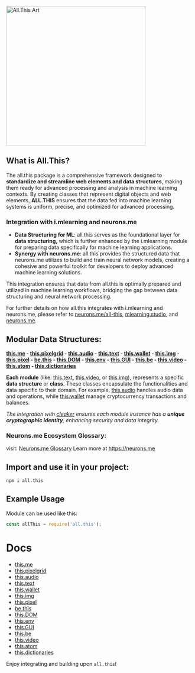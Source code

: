 <img src="https://suign.github.io/assets/imgs/all.this.png" alt="All.This Art" width="377" height="377">



## **What is All.This**?
The all.this package is a comprehensive framework designed to **standardize and streamline web elements and data structures**, making them ready for advanced processing and analysis in machine learning contexts. By creating classes that represent digital objects and web elements, **ALL.THIS** ensures that the data fed into machine learning systems is uniform, precise, and optimized for advanced processing. 

### Integration with i.mlearning and neurons.me
- **Data Structuring for ML**: all.this serves as the foundational layer for **data structuring,** which is further enhanced by the i.mlearning module for preparing data specifically for machine learning applications.
- **Synergy with neurons.me**: all.this provides the structured data that neurons.me utilizes to build and train neural network models, creating a cohesive and powerful toolkit for developers to deploy advanced machine learning solutions.

This integration ensures that data from all.this is optimally prepared and utilized in machine learning workflows, bridging the gap between data structuring and neural network processing.

For further details on how all.this integrates with i.mlearning and neurons.me, please refer to [neurons.me/all-this](https://neurons.me/all-this), [mlearning.studio](https://mlearning.studio/), and [neurons.me](https://neurons.me/).

## Modular Data Structures:
**[this.me](https://suign.github.io/this.me) - [this.pixelgrid](https://suign.github.io/PixelGrid/) - [this.audio](https://suign.github.io/this.audio) - [this.text](https://suign.github.io/this.text) - [this.wallet](https://suign.github.io/this.wallet) - [this.img](https://suign.github.io/this.img) - [this.pixel](https://suign.github.io/Pixels) - [be.this](https://suign.github.io/be.this) - [this.DOM](https://suign.github.io/this.DOM) - [this.env](https://suign.github.io/this.env/) - [this.GUI](https://suign.github.io/this.GUI) - [this.be](https://suign.github.io/this.be) - [this.video](https://suign.github.io/this.video) - [this.atom](https://suign.github.io/this.atom) - [this.dictionaries](https://suign.github.io/this.dictionaries/)** 

**Each module** (like: [this.text](https://www.npmjs.com/package/this.text), [this.video](https://www.npmjs.com/package/this.video), or [this.img](https://www.npmjs.com/package/this.img)), represents a specific **data structure** or **class**.
These classes encapsulate the functionalities and data specific to their domain. For example, [this.audio](https://www.npmjs.com/package/this.audio) handles audio data and operations, while [this.wallet](https://www.npmjs.com/package/this.wallet) manage cryptocurrency transactions and balances.

*The integration with [cleaker](https://suign.github.io/cleaker/) ensures each module instance has a **unique cryptographic identity**, enhancing security and data integrity.*

### Neurons.me Ecosystem Glossary: 
visit: [Neurons.me Glossary](https://suign.github.io/neurons.me/Glossary)
Learn more at https://neurons.me


## Import and use it in your project:
```bash
npm i all.this
```

## Example Usage
Module can be used like this:
```javascript
const allThis = require('all.this');
```

# Docs

- [this.me](https://suign.github.io/this.me)
- [this.pixelgrid](https://suign.github.io/PixelGrid/)
- [this.audio](https://suign.github.io/this.audio)
- [this.text](https://suign.github.io/this.text)
- [this.wallet](https://suign.github.io/this.wallet)
- [this.img](https://suign.github.io/this.img)
- [this.pixel](https://suign.github.io/Pixels)
- [be.this](https://suign.github.io/be.this)
- [this.DOM](https://suign.github.io/this.DOM)
- [this.env](https://suign.github.io/this.env/)
- [this.GUI](https://suign.github.io/this.GUI)
- [this.be](https://suign.github.io/this.be)
- [this.video](https://suign.github.io/this.video)
- [this.atom](https://suign.github.io/this.atom)
- [this.dictionaries](https://suign.github.io/this.dictionaries/)

Enjoy integrating and building upon `all.this`!





